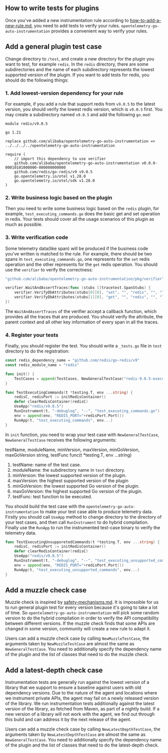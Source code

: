 ## How to write tests for plugins

Once you've added a new instrumentation rule according
to [how-to-add-a-new-rule.md](https://github.com/alibaba/opentelemetry-go-auto-instrumentation/blob/main/docs/how-to-add-a-new-rule.md),
you need to add tests to verify your rules. `opentelemetry-go-auto-instrumentation` provides a convenient way to verify
your rules.

## Add a general plugin test case

Change directory to `/test`, and create a new directory for the plugin you want to test, for example `redis`. In
the `redis` directory, there are some subdirectories and the name of each subdirectory represents the lowest supported
version of the plugin. If you want to add tests for redis, you should do the following things:

### 1. Add lowest-version dependency for your rule

For example, if you add a rule that support redis from `v9.0.5` to the latest version, you should verify the lowest
redis
version, which is `v9.0.5` first. You may create a subdirectory named `v9.0.5` and add the following `go.mod`:

```
module redis/v9.0.5

go 1.21

replace github.com/alibaba/opentelemetry-go-auto-instrumentation => ../../../../opentelemetry-go-auto-instrumentation

require (
	// import this dependency to use verifier
	github.com/alibaba/opentelemetry-go-auto-instrumentation v0.0.0-00010101000000-000000000000
	github.com/redis/go-redis/v9 v9.0.5
	go.opentelemetry.io/otel v1.28.0
	go.opentelemetry.io/otel/sdk v1.28.0
)
```

### 2. Write business logic based on the plugin

Then you need to write some business logic based on the `redis` plugin, for example, `test_executing_commands.go` does
the basic get and set operation in redis. Your tests should cover all the usage scenarios of this plugin as much as
possible.

### 3. Write verification code

Some telemetry data(like span) will be produced if the business code you've written is matched to the rule. For example,
there should be two spans in `test_executing_commands.go`, one represents for the `set` redis operation and the other
represents for the `get` redis operation. You should use the `verifier` to verify the correctness:

```go
"github.com/alibaba/opentelemetry-go-auto-instrumentation/pkg/verifier"

verifier.WaitAndAssertTraces(func (stubs []tracetest.SpanStubs) {
	verifier.VerifyDbAttributes(stubs[0][0], "set", "", "redis", "", "localhost", "set a b ex 5: ", "set")
	verifier.VerifyDbAttributes(stubs[1][0], "get", "", "redis", "", "localhost", "get a: ", "get")
})
```

The `WaitAndAssertTraces` of the verifier accept a callback function, which provides all the traces that are produced.
You should verify the attribute, the parent context and all other key information of every span in all the traces.

### 4. Register your tests

Finally, you should register the test. You should write a `_tests.go` file in `test` directory to do the registration:

```go
const redis_dependency_name = "github.com/redis/go-redis/v9"
const redis_module_name = "redis"

func init() {
	TestCases = append(TestCases, NewGeneralTestCase("redis-9.0.5-executing-commands-test", redis_module_name, "v9.0.5", "v9.5.1", "1.18", "", TestExecutingCommands)
}

func TestExecutingCommands(t *testing.T, env ...string) {
	redisC, redisPort := initRedisContainer()
	defer clearRedisContainer(redisC)
	UseApp("redis/v9.0.5")
	RunInstrument(t, "-debuglog", "--", "test_executing_commands.go")
	env = append(env, "REDIS_PORT="+redisPort.Port())
	RunApp(t, "test_executing_commands", env...)
}

```

In `init` function, you need to wrap your test case with `NewGeneralTestCase`, `NewGeneralTestCase` receives the
following arguments:

testName, moduleName, minVersion, maxVersion, minGoVersion, maxGoVersion string, testFunc func(t *testing.T, env
...string)

1. testName: name of the test case.
2. moduleName: the subdirectory name in `test` directory.
3. minVersion: the lowest supported version of the plugin.
4. maxVersion: the highest supported version of the plugin
5. minGoVersion: the lowest supported Go version of the plugin.
6. maxGoVersion: the highest supported Go version of the plugin.
7. testFunc: test function to be executed.

You should build the test case with the `opentelemetry-go-auto-instrumentation` to make your test case able to produce
telemetry data. Firstly you should call `UseApp` method to change directory to the directory of your test cases, and
then call `RunInstrument` to do hybrid compilation. Finally use the `RunApp` to run the instrumented test-case binary to
verify the telemetry data.

```go
func TestExecutingUnsupporetedCommands(t *testing.T, env ...string) {
	redisC, redisPort := initRedisContainer()
	defer clearRedisContainer(redisC)
	UseApp("redis/v9.0.5")
	RunInstrument(t, "-debuglog", "--", "test_executing_unsupported_commands.go")
	env = append(env, "REDIS_PORT="+redisPort.Port())
	RunApp(t, "test_executing_unsupported_commands", env...)
}
```

## Add a muzzle check case

Muzzle check is inspired
by [safety-mechanisms.md](https://github.com/open-telemetry/opentelemetry-java-instrumentation/blob/main/docs/safety-mechanisms.md).
It is impossible for us to run general plugin test for every version because it's going to take a lot of time.
So `opentelemetry-go-auto-instrumentation` will pick some random version to do the hybrid compilation in order to verify
the API compatibility between different versions. If the muzzle check finds that some APIs are changed in some version,
community will create a new rule to adapt it.

Users can add a muzzle check case by calling `NewMuzzleTestCase`, the arguments taken by `NewMuzzleTestCase` are almost
the same as `NewGeneralTestCase`. You need to additionally specify the dependency name of the plugin and the list of
classes that need to do the muzzle check.

## Add a latest-depth check case

Instrumentation tests are generally run against the lowest version of a library that we support to ensure a baseline
against users with old dependency versions. Due to the nature of the agent and locations where we instrument private
APIs, the agent may fail on a newly released version of the library. We run instrumentation tests additionally against
the latest version of the library, as fetched from Maven, as part of a nightly build. If a new version of a library will
not work with the agent, we find out through this build and can address it by the next release of the agent.

Users can add a muzzle check case by calling `NewLatestDepthTestCase`, the arguments taken by `NewLatestDepthTestCase`
are almost
the same as `NewGeneralTestCase`. You need to additionally specify the dependency name of the plugin and the list of
classes that need to do the latest-depth check.
